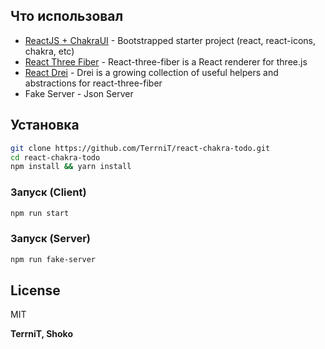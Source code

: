 

## Что использовал
- [ReactJS + ChakraUI] - Bootstrapped starter project (react, react-icons, chakra, etc)
- [React Three Fiber] - React-three-fiber is a React renderer for three.js
- [React Drei] - Drei is a growing collection of useful helpers and abstractions for react-three-fiber
- Fake Server - Json Server


## Установка


```sh
git clone https://github.com/TerrniT/react-chakra-todo.git
cd react-chakra-todo
npm install && yarn install

```

### Запуск (Client)

```sh
npm run start 
```

### Запуск (Server)

```sh
npm run fake-server
```


## License

MIT

**TerrniT, Shoko**

[//]: # (These are reference links used in the body of this note and get stripped out when the markdown processor does its job. There is no need to format nicely because it shouldn't be seen. Thanks SO - http://stackoverflow.com/questions/4823468/store-comments-in-markdown-syntax)

   [ReactJS + ChakraUI]: <https://chakra-ui.com/getting-started/cra-guide>
   [React Three Fiber]: <https://docs.pmnd.rs/react-three-fiber/getting-started/introduction>
   [React Drei]: <https://drei.pmnd.rs/?path=/story/staging-accumulativeshadows--accumulative-shadow-st>

